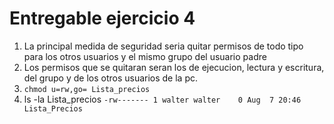 # Entregable ejercicio 4
1. La principal medida de seguridad seria quitar permisos de todo tipo para los otros usuarios y el mismo grupo del usuario padre 
2. Los permisos que se quitaran seran los de ejecucion, lectura y escritura, del grupo y de los otros usuarios de la pc.
3. ``
chmod u=rw,go= Lista_precios
``
4. ls -la Lista_precios
`` -rw------- 1 walter walter    0 Aug  7 20:46 Lista_Precios ``
